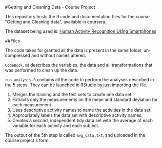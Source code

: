 #Getting and Cleaning Data - Course Project

This repository hosts the R code and documentation files for the course "Getting and Cleaning data", available in coursera.

The dataset being used is: [Human Activity Recognition Using Smartphones]

##Files

The code takes for granted all the data is present in the same folder, un-compressed and without names altered.

`CodeBook.md` describes the variables, the data and all transformations that was performed to clean up the data.

`run_analysis.R` contains all the code to perform the analyses described in the 5 steps. They can be launched in RStudio by just importing the file.

1. Merges the training and the test sets to create one data set.
2. Extracts only the measurements on the mean and standard deviation for each measurement.
3. Uses descriptive activity names to name the activities in the data set.
4. Appropriately labels the data set with descriptive activity names.
5. Creates a second, independent tidy data set with the average of each variable for each activity and each subject.

The output of the 5th step is called `avg_data.txt`, and uploaded in the course project's form.

[Human Activity Recognition Using Smartphones]: http://archive.ics.uci.edu/ml/datasets/Human+Activity+Recognition+Using+Smartphones
